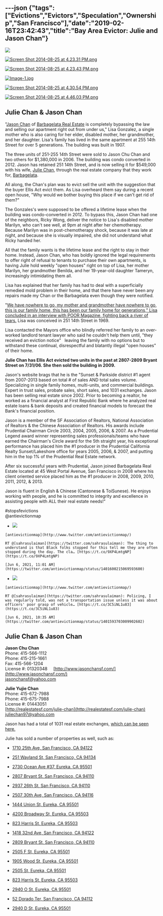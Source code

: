 ---json
{"tags":["Evictions","Evictors","Speculation","Ownership","San Francisco"],"date":"2019-02-16T23:42:43","title":"Bay Area Evictor: Julie and Jason Chan"}
---

![](/assets/uploads/image-asset.jpeg)

[![Screen Shot 2014-08-25 at 4.23.31 PM.png](/assets/uploads/Screen+Shot+2014-08-25+at+4.23.31+PM.png)](https://images.squarespace-cdn.com/content/v1/52b7d7a6e4b0b3e376ac8ea2/1409008734436-SQTD64RBE9RZUXXLBOZV/ke17ZwdGBToddI8pDm48kFVaIVP92VGWt6SjiBcGwuVZw-zPPgdn4jUwVcJE1ZvWhcwhEtWJXoshNdA9f1qD7ZwM3Bqv4xiJMJiFmL59MusaGrESiEIzGJe2iHGoG9uARSLSgMEyO8UrE7MyQb-Ubg/Screen+Shot+2014-08-25+at+4.23.31+PM.png) 

[![Screen Shot 2014-08-25 at 4.23.43 PM.png](/assets/uploads/Screen+Shot+2014-08-25+at+4.23.43+PM.png)](https://images.squarespace-cdn.com/content/v1/52b7d7a6e4b0b3e376ac8ea2/1409008734460-UT8GOHJJHXSH1USV13E7/ke17ZwdGBToddI8pDm48kHjzdwZ2iYYhjA9ZmMjPHkZZw-zPPgdn4jUwVcJE1ZvWhcwhEtWJXoshNdA9f1qD7TtM594zIdQAwli_U78u76LZlnpU5-d2GxBIF2TpREkBX9AmfcM8jXHDVLGfjE-GdA/Screen+Shot+2014-08-25+at+4.23.43+PM.png) 

[![Image-1.jpg](/assets/uploads/Image-1.jpg)](https://images.squarespace-cdn.com/content/v1/52b7d7a6e4b0b3e376ac8ea2/1409008860925-N4VL35CDIK18PVG3E346/ke17ZwdGBToddI8pDm48kBelsVAev15nrlBAFMzKsdEUqsxRUqqbr1mOJYKfIPR7LoDQ9mXPOjoJoqy81S2I8PaoYXhp6HxIwZIk7-Mi3Tsic-L2IOPH3Dwrhl-Ne3Z2tU2ReFwpVgSm7x-SgOFtAmJMoyi-Ta5HHhO2BVXHKKXdZR9z9mxWb0yLUToVqwSd/Image-1.jpg) 

[![Screen Shot 2014-08-25 at 4.30.54 PM.png](/assets/uploads/Screen+Shot+2014-08-25+at+4.30.54+PM.png)](https://images.squarespace-cdn.com/content/v1/52b7d7a6e4b0b3e376ac8ea2/1409008927835-L98G5CFKHC95UB2SE36J/ke17ZwdGBToddI8pDm48kNbEXRHtu-VOR1wJRHERZf5Zw-zPPgdn4jUwVcJE1ZvWhcwhEtWJXoshNdA9f1qD7XxG-9FZQiNMT_ZdcQnlMXbLaTBSKfpuyJ0Mjifv1iZd2pRTjiMatmd_O3kc0H5WVA/Screen+Shot+2014-08-25+at+4.30.54+PM.png) 

[![Screen Shot 2014-08-25 at 4.46.03 PM.png](/assets/uploads/Screen+Shot+2014-08-25+at+4.46.03+PM.png)](https://images.squarespace-cdn.com/content/v1/52b7d7a6e4b0b3e376ac8ea2/1409009846944-BDS5NJWA4FLWER7SXJ7V/ke17ZwdGBToddI8pDm48kO4NXMSWVUJctm8It4GEXzJZw-zPPgdn4jUwVcJE1ZvWQUxwkmyExglNqGp0IvTJZUJFbgE-7XRK3dMEBRBhUpzq1Ii6M9YoxeGEC-GfMFA663ecQJszRk28pTmXCIrQmh2wm4_t2O5g2jBPAJlKlRE/Screen+Shot+2014-08-25+at+4.46.03+PM.png) 

Julie Chan & Jason Chan
-----------------------

"[J](http://realestatesf.com/jason-chan)[ason Chan](http://realestatesf.com/jason-chan) of [Barbagelata Real Estate](http://realestatesf.com/) is completely bypassing the law and selling our apartment right out from under us," Lisa Gonzalez, a single mother who is also caring for her elder, disabled mother, her grandmother, and her daughter. Lisa's family has lived in the same apartment at 255 14th Street for over 5 generations. The building was built in 1907.

The three units of 251-255 14th Street were sold to Jason Chu Chan and two others for $1,380,000 in 2006. The building was condo converted in 2012. Jason has retained 251 14th Street, and is now selling it for $549,000 with his wife, [Julie Chan](http://realestatesf.com/julie-chan), through the real estate company that they work for, [Barbagelata](http://realestatesf.com/).

All along, the Chan's plan was to evict sell the unit with the suggestion that the buyer Ellis Act evict them. As Lisa overheard them say during a recent open house, "Why would we bother buying this place if we can't get rid of them?"

The Gonzales's were supposed to be offered a lifetime lease when the building was condo-converted in 2012. To bypass this, Jason Chan had one of the neighbors, Ricky Wong, deliver the notice to Lisa's disabled mother Marilyn, who can't see well, at 9pm at night after her chemotherapy. Because Marilyn was in post-chemotherapy shock, because it was late at night, and because she is visually impaired, she did not understand what Ricky handed her.

All that the family wants is the lifetime lease and the right to stay in their home. Instead, Jason Chan, who has boldly ignored the legal requirements to offer right of refusal to tenants to purchase their own apartments, is having Julie hold weekly "open houses" right on top of Lisa, her mother Marilyn, her grandmother Benilda, and her 19-year-old daughter Tameryn, increasingly intimidating them all.

Lisa has explained that her family has had to deal with a superficially remedied mold problem in their home, and that there have never been any repairs made my Chan or the Barbagelata even though they were notified.

"[We have nowhere to go, my mother and grandmother have nowhere to go, this is our family home, this has been our family home for generations," Lisa concluded in an interview with POOR Magazine, fighting back a river of tears.](http://www.poormagazine.org/node/5170) Lisa was conceived in 251 14th Street in 1969.

Lisa contacted the Mayors office who blindly referred her family to an over-worked landlord tenant lawyer who said he couldn't help them until, "they received an eviction notice"   leaving the family with no options but to withstand these continual, disrespectful and blatantly illegal "open houses" of their home.

**Julie Chan has Ellis Act evicted two units in the past at 2807-2809 Bryant Street on 7/31/06. She then sold the building in 2009.**

Jason's website brags that he is the "Sunset & Parkside district #1 agent from 2007-2013 based on total # of sales AND total sales volume. Specializing in single family homes, multi-units, and commercial buildings. Expert in trust sales, probate sales, short sales, and 1031 exchanges. Jason has been selling real estate since 2002. Prior to becoming a realtor, he worked as a financial analyst at First Republic Bank where he analyzed real estate loans & bank deposits and created financial models to forecast the Bank's financial position.  
  
Jason is a member of the SF Association of Realtors, National Association of Realtors & the Chinese Association of Realtors. His awards include Prudential Chairman Circle 2003, 2004, 2005, 2006, & 2007. As a Prudential Legend award winner representing sales professionals/teams who have earned the Chairman's Circle award for the 5th straight year, his exceptional performance has placed him the #1 producer in the Prudential California Realty Sunset/Lakeshore office for years 2005, 2006, & 2007, and putting him in the top 1% of the Prudential Real Estate network.  
  
After six successful years with Prudential, Jason joined Barbagelata Real Estate located at 45 West Portal Avenue, San Francisco in 2008 where his client oriented service placed him as the #1 producer in 2008, 2009, 2010, 2011, 2012, & 2013.  
  
Jason is fluent in English & Chinese (Cantonese & ToiSunese). He enjoys working with people, and he is committed to integrity and excellence in assisting people with ALL their real estate needs!"

#stopsfevictions  
@antievictionmap

*    [![](/assets/uploads/u2YJ3jBQ_normal.jpg)](http://www.twitter.com/antievictionmap/) 
    
    [antievictionmap](http://www.twitter.com/antievictionmap/)
    
    RT @[sahrasulaiman](https://twitter.com/sahrasulaiman): The thing to understand is that Black folks stopped for this tell me they are often stopped during the day. The cla… [https://t.co/9XP4LmtgNP](https://t.co/9XP4LmtgNP)
    
    [Jun 6, 2021, 11:01 AM](https://twitter.com/antievictionmap/status/1401600215069593600)
    
*    [![](/assets/uploads/u2YJ3jBQ_normal.jpg)](http://www.twitter.com/antievictionmap/) 
    
    [antievictionmap](http://www.twitter.com/antievictionmap/)
    
    RT @[sahrasulaiman](https://twitter.com/sahrasulaiman): Policing, I was regularly told, was not a transportation issue unless it was about officers' poor grasp of vehicle… [https://t.co/3C5iNL1u83](https://t.co/3C5iNL1u83)
    
    [Jun 6, 2021, 10:35 AM](https://twitter.com/antievictionmap/status/1401593703009902602)
    

Julie Chan & Jason Chan
-----------------------

**Jason Chu Chan**  
Phone: 415-566-1112  
Phone: 415-215-1661    
Fax: 415-566-1204  
License #: 01320348     [http://www.jasonchansf.com/](http://www.jasonchansf.com/)  
[jasonchansf@yahoo.com](mailto:jasonchansf@yahoo.com)

**Julie Yujie Chan**  
Phone: 415-672-7988  
Phone: 415-675-7988  
License #: 01443051  
[http://realestatesf.com/julie-chan](http://realestatesf.com/julie-chan)  
juliechan97@yahoo.com

Jason has had a total of 1031 real estate exchanges, [which can be seen here.](http://www.jasonchansf.com/)

Julie has sold a number of properties as well, such as:

*   [1710 25th Ave, San Francisco, CA 94122](http://www.advancedbackgroundchecks.com/address/1710/25th/San%20Francisco/CA)
    
*   [251 Wayland St, San Francisco, CA 94134](http://www.advancedbackgroundchecks.com/address/251/Wayland/San%20Francisco/CA)
    
*   [2730 Ocean Ave #37, Eureka, CA 95501](http://www.advancedbackgroundchecks.com/address/2730/Ocean/Eureka/CA)
    
*   [2807 Bryant St, San Francisco, CA 94110](http://www.advancedbackgroundchecks.com/address/2807/Bryant/San%20Francisco/CA)
    
*   [2937 26th St, San Francisco, CA 94110](http://www.advancedbackgroundchecks.com/address/2937/26th/San%20Francisco/CA)
    
*   [2507 30th Ave, San Francisco, CA 94116](http://www.advancedbackgroundchecks.com/address/2507/30th/San%20Francisco/CA)
    
*   [1444 Union St, Eureka, CA 95501](http://www.advancedbackgroundchecks.com/address/1444/Union/Eureka/CA)
    
*   [4200 Broadway St, Eureka, CA 95503](http://www.advancedbackgroundchecks.com/address/4200/Broadway/Eureka/CA)
    
*   [823 Harris St, Eureka, CA 95503](http://www.advancedbackgroundchecks.com/address/823/Harris/Eureka/CA)
    
*   [1418 32nd Ave, San Francisco, CA 94122](http://www.advancedbackgroundchecks.com/address/1418/32nd/San%20Francisco/CA)
    
*   [2809 Bryant St, San Francisco, CA 94110](http://www.advancedbackgroundchecks.com/address/2809/Bryant/San%20Francisco/CA)
    
*   [2505 F St, Eureka, CA 95501](http://www.advancedbackgroundchecks.com/address/2505/F/Eureka/CA)
    
*   [1905 Wood St, Eureka, CA 95501](http://www.advancedbackgroundchecks.com/address/1905/Wood/Eureka/CA)
    
*   [2505 St, Eureka, CA 95501](http://www.advancedbackgroundchecks.com/address/2505/St/Eureka/CA)
    
*   [823 Harris St, Eureka, CA 95503](http://www.advancedbackgroundchecks.com/address/823/Harris/Eureka/CA)
    
*   [2940 O St, Eureka, CA 95501](http://www.advancedbackgroundchecks.com/address/2940/O/Eureka/CA)
    
*   [52 Dorado Ter, San Francisco, CA 94112](http://www.advancedbackgroundchecks.com/address/52/Dorado/San%20Francisco/CA)
    
*   [2940 D St, Eureka, CA 95501](http://www.advancedbackgroundchecks.com/address/2940/D/Eureka/CA)